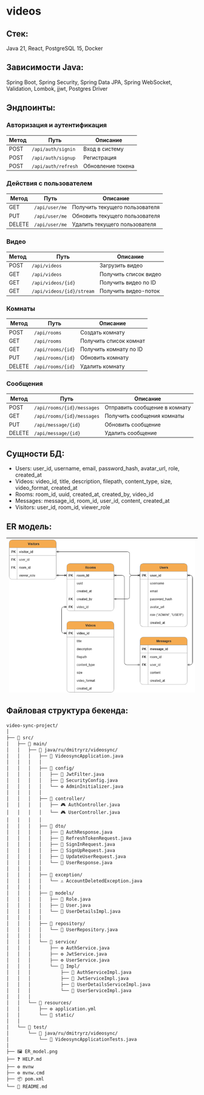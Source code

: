 # videos

## Стек:
Java 21, React, PostgreSQL 15, Docker

## Зависимости Java:
Spring Boot, Spring Security, Spring Data JPA, Spring WebSocket, Validation, Lombok, jjwt, Postgres Driver

## Эндпоинты:

### Авторизация и аутентификация
| Метод | Путь | Описание |
|-------|------|----------|
| POST | `/api/auth/signin` | Вход в систему |
| POST | `/api/auth/signup` | Регистрация |
| POST | `/api/auth/refresh` | Обновление токена |

### Действия с пользователем
| Метод  | Путь           | Описание                       |
|--------|----------------|--------------------------------|
| GET    | `/api/user/me` | Получить текущего пользователя |
| PUT    | `/api/user/me` | Обновить текущего пользователя |
| DELETE | `/api/user/me` | Удалить текущего пользователя  |

### Видео
| Метод | Путь | Описание |
|-------|------|----------|
| POST | `/api/videos` | Загрузить видео |
| GET | `/api/videos` | Получить список видео |
| GET | `/api/videos/{id}` | Получить видео по ID |
| GET | `/api/videos/{id}/stream` | Получить видео-поток |

### Комнаты
| Метод | Путь | Описание |
|-------|------|----------|
| POST | `/api/rooms` | Создать комнату |
| GET | `/api/rooms` | Получить список комнат |
| GET | `/api/rooms/{id}` | Получить комнату по ID |
| PUT | `/api/rooms/{id}` | Обновить комнату |
| DELETE | `/api/rooms/{id}` | Удалить комнату |

### Сообщения
| Метод | Путь | Описание |
|-------|------|----------|
| POST | `/api/rooms/{id}/messages` | Отправить сообщение в комнату |
| GET | `/api/rooms/{id}/messages` | Получить сообщения комнаты |
| PUT | `/api/message/{id}` | Обновить сообщение |
| DELETE | `/api/message/{id}` | Удалить сообщение |

## Сущности БД:
- Users: user_id, username, email, password_hash, avatar_url, role, created_at 
- Videos: video_id, title, description, filepath, content_type, size, video_format, created_at
- Rooms: room_id, uuid, created_at, created_by, video_id
- Messages: message_id, room_id, user_id, content, created_at
- Visitors: user_id, room_id, viewer_role

## ER модель:
| <img src="ER_model.png" alt="ER Model" width="500"/> |
|------------------------------------------------------|

## Файловая структура бекенда:
```
video-sync-project/
│
├── 📁 src/
│   ├── 📁 main/
│   │   ├── 📁 java/ru/dmitryrz/videosync/
│   │   │   ├── 🚀 VideosyncApplication.java
│   │   │   │
│   │   │   ├── 📁 config/
│   │   │   │   ├── 🔐 JwtFilter.java
│   │   │   │   ├── 🔐 SecurityConfig.java
│   │   │   │   └── ⚙️ AdminInitializer.java
│   │   │   │
│   │   │   ├── 📁 controller/
│   │   │   │   ├── 🎮 AuthController.java
│   │   │   │   └── 🎮 UserController.java
│   │   │   │
│   │   │   ├── 📁 dto/
│   │   │   │   ├── 📄 AuthResponse.java
│   │   │   │   ├── 📄 RefreshTokenRequest.java
│   │   │   │   ├── 📄 SignInRequest.java
│   │   │   │   ├── 📄 SignUpRequest.java
│   │   │   │   ├── 📄 UpdateUserRequest.java
│   │   │   │   └── 📄 UserResponse.java
│   │   │   │
│   │   │   ├── 📁 exception/
│   │   │   │   └── ⚠️ AccountDeletedException.java
│   │   │   │
│   │   │   ├── 📁 models/
│   │   │   │   ├── 👥 Role.java
│   │   │   │   ├── 👤 User.java
│   │   │   │   └── 👤 UserDetailsImpl.java
│   │   │   │
│   │   │   ├── 📁 repository/
│   │   │   │   └── 💾 UserRepository.java
│   │   │   │
│   │   │   └── 📁 service/
│   │   │       ├── ⚙️ AuthService.java
│   │   │       ├── ⚙️ JwtService.java
│   │   │       ├── ⚙️ UserService.java
│   │   │       └── 📁 Impl/
│   │   │           ├── 🔧 AuthServiceImpl.java
│   │   │           ├── 🔧 JwtServiceImpl.java
│   │   │           ├── 🔧 UserDetailsServiceImpl.java
│   │   │           └── 🔧 UserServiceImpl.java
│   │   │
│   │   └── 📁 resources/
│   │       ├── ⚙️ application.yml
│   │       └── 📁 static/
│   │
│   └── 📁 test/
│       └── 📁 java/ru/dmitryrz/videosync/
│           └── 🧪 VideosyncApplicationTests.java
│
├── 🖼️ ER_model.png
├── ❓ HELP.md
├── ⚙️ mvnw
├── ⚙️ mvnw.cmd
├── 📦 pom.xml
└── 📖 README.md
```